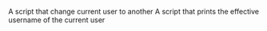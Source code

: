 A script that change current user to another
A script that prints the effective username of the current user
